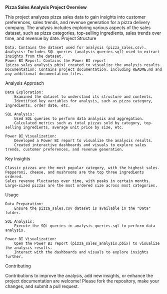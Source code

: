 **Pizza Sales Analysis Project
Overview**

This project analyzes pizza sales data to gain insights into customer preferences, sales trends, and revenue generation for a pizza delivery company. The analysis includes exploring various aspects of the sales dataset, such as pizza categories, top-selling ingredients, sales trends over time, and revenue by date.
Project Structure

    Data: Contains the dataset used for analysis (pizza_sales.csv).
    Analysis: Includes SQL queries (analysis_queries.sql) used to extract insights from the dataset.
    Power BI Report: Contains the Power BI report (pizza_sales_analysis.pbix) created to visualize the analysis results.
    Documentation: Contains project documentation, including README.md and any additional documentation files.

Analysis Approach

    Data Exploration:
        Examined the dataset to understand its structure and contents.
        Identified key variables for analysis, such as pizza category, ingredients, order date, etc.

    SQL Analysis:
        Used SQL queries to perform data analysis and aggregation.
        Calculated metrics such as total pizzas sold by category, top-selling ingredients, average unit price by size, etc.

    Power BI Visualization:
        Developed a Power BI report to visualize the analysis results.
        Created interactive dashboards and visuals to explore sales trends, customer preferences, and revenue generation.

Key Insights

    Classic pizzas are the most popular category, with the highest sales.
    Pepperoni, cheese, and mushrooms are the top three ingredients ordered.
    Sales revenue fluctuates over time, with peaks in certain months.
    Large-sized pizzas are the most ordered size across most categories.

Usage

    Data Preparation:
        Ensure the pizza_sales.csv dataset is available in the "Data" folder.

    SQL Analysis:
        Execute the SQL queries in analysis_queries.sql to perform data analysis.

    Power BI Visualization:
        Open the Power BI report (pizza_sales_analysis.pbix) to visualize the analysis results.
        Interact with the dashboards and visuals to explore insights further.

Contributing

Contributions to improve the analysis, add new insights, or enhance the project documentation are welcome! Please fork the repository, make your changes, and submit a pull request.
